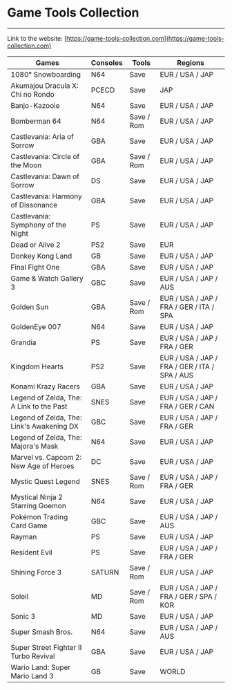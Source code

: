 # Game Tools Collection

---

Link to the website: [https://game-tools-collection.com](https://game-tools-collection.com)

| Games                                     | Consoles | Tools      | Regions                                       |
| ----------------------------------------- | -------- | ---------- | --------------------------------------------- |
| 1080° Snowboarding                        | N64      | Save       | EUR / USA / JAP                               |
| Akumajou Dracula X: Chi no Rondo          | PCECD    | Save       | JAP                                           |
| Banjo-Kazooie                             | N64      | Save       | EUR / USA / JAP                               |
| Bomberman 64                              | N64      | Save / Rom | EUR / USA / JAP                               |
| Castlevania: Aria of Sorrow               | GBA      | Save       | EUR / USA / JAP                               |
| Castlevania: Circle of the Moon           | GBA      | Save / Rom | EUR / USA / JAP                               |
| Castlevania: Dawn of Sorrow               | DS       | Save       | EUR / USA / JAP                               |
| Castlevania: Harmony of Dissonance        | GBA      | Save       | EUR / USA / JAP                               |
| Castlevania: Symphony of the Night        | PS       | Save       | EUR / USA / JAP                               |
| Dead or Alive 2                           | PS2      | Save       | EUR                                           |
| Donkey Kong Land                          | GB       | Save       | EUR / USA / JAP                               |
| Final Fight One                           | GBA      | Save       | EUR / USA / JAP                               |
| Game & Watch Gallery 3                    | GBC      | Save       | EUR / USA / JAP / AUS                         |
| Golden Sun                                | GBA      | Save / Rom | EUR / USA / JAP / FRA / GER / ITA / SPA       |
| GoldenEye 007                             | N64      | Save       | EUR / USA / JAP                               |
| Grandia                                   | PS       | Save       | EUR / USA / JAP / FRA / GER                   |
| Kingdom Hearts                            | PS2      | Save       | EUR / USA / JAP / FRA / GER / ITA / SPA / AUS |
| Konami Krazy Racers                       | GBA      | Save       | EUR / USA / JAP                               |
| Legend of Zelda, The: A Link to the Past  | SNES     | Save       | EUR / USA / JAP / FRA / GER / CAN             |
| Legend of Zelda, The: Link's Awakening DX | GBC      | Save       | EUR / USA / JAP / FRA / GER                   |
| Legend of Zelda, The: Majora's Mask       | N64      | Save       | EUR / USA / JAP                               |
| Marvel vs. Capcom 2: New Age of Heroes    | DC       | Save       | EUR / USA / JAP                               |
| Mystic Quest Legend                       | SNES     | Save / Rom | EUR / USA / JAP / FRA / GER                   |
| Mystical Ninja 2 Starring Goemon          | N64      | Save       | EUR / USA / JAP                               |
| Pokémon Trading Card Game                 | GBC      | Save       | EUR / USA / JAP / AUS                         |
| Rayman                                    | PS       | Save       | EUR / USA / JAP                               |
| Resident Evil                             | PS       | Save       | EUR / USA / JAP / FRA / GER                   |
| Shining Force 3                           | SATURN   | Save / Rom | EUR / USA / JAP                               |
| Soleil                                    | MD       | Save / Rom | EUR / USA / JAP / FRA / GER / SPA / KOR       |
| Sonic 3                                   | MD       | Save       | EUR / USA / JAP                               |
| Super Smash Bros.                         | N64      | Save       | EUR / USA / JAP / AUS                         |
| Super Street Fighter II Turbo Revival     | GBA      | Save       | EUR / USA / JAP                               |
| Wario Land: Super Mario Land 3            | GB       | Save       | WORLD                                         |
